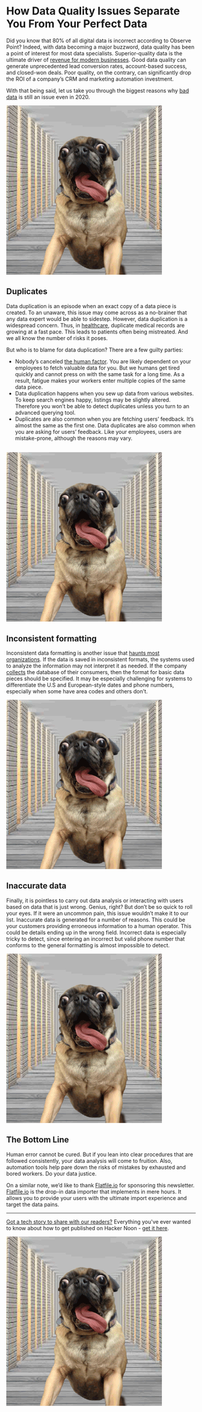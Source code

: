 <!-- Copy and paste the converted output. -->

<!-----
NEW: Check the "Suppress top comment" option to remove this info from the output.

Conversion time: 2.093 seconds.


Using this Markdown file:

1. Paste this output into your source file.
2. See the notes and action items below regarding this conversion run.
3. Check the rendered output (headings, lists, code blocks, tables) for proper
   formatting and use a linkchecker before you publish this page.

Conversion notes:

* Docs to Markdown version 1.0β29
* Sun Oct 11 2020 00:11:47 GMT-0700 (PDT)
* Source doc: Flatfile #3: How Data Quality Issues Separate You From Your Perfect Data
* This document has images: check for >>>>>  gd2md-html alert:  inline image link in generated source and store images to your server. NOTE: Images in exported zip file from Google Docs may not appear in  the same order as they do in your doc. Please check the images!

----->

# How Data Quality Issues Separate You From Your Perfect Data

Did you know that 80% of all digital data is incorrect according to Observe Point? Indeed, with data becoming a major buzzword, data quality has been a point of interest for most data specialists. Superior-quality data is the ultimate driver of [revenue for modern businesses](https://hackernoon.com/how-the-heck-did-robinhood-become-so-popular-a-data-driven-analysis-3rj3u2y). Good data quality can generate unprecedented lead conversion rates, account-based success, and closed-won deals. Poor quality, on the contrary, can significantly drop the ROI of a company’s CRM and marketing automation investment.

With that being said, let us take you through the biggest reasons why [bad data](https://hackernoon.com/bad-data-is-ruining-your-performance-m31d3urp) is still an issue even in 2020.



![alt_text](https://raw.githubusercontent.com/atherdon/newsletters/master/archive/img/memes/october/6/31.gif "image_tooltip")



## Duplicates

Data duplication is an episode when an exact copy of a data piece is created. To an unaware, this issue may come across as a no-brainer that any data expert would be able to sidestep. However, data duplication is a widespread concern. Thus, in [healthcare](https://hackernoon.com/how-to-process-covid-19-data-from-whoint-dj1v3uw5), duplicate medical records are growing at a fast pace. This leads to patients often being mistreated. And we all know the number of risks it poses.

But who is to blame for data duplication? There are a few guilty parties:



*   Nobody’s canceled [the human factor](https://hackernoon.com/dont-be-that-guy-write-better-functions-f5423aa01c1f). You are likely dependent on your employees to fetch valuable data for you. But we humans get tired quickly and cannot press on with the same task for a long time. As a result, fatigue makes your workers enter multiple copies of the same data piece.
*   Data duplication happens when you sew up data from various websites. To keep search engines happy, listings may be slightly altered. Therefore you won’t be able to detect duplicates unless you turn to an advanced querying tool.
*   Duplicates are also common when you are fetching users’ feedback. It’s almost the same as the first one. Data duplicates are also common when you are asking for users’ feedback. Like your employees, users are mistake-prone, although the reasons may vary.


##


![alt_text](https://raw.githubusercontent.com/atherdon/newsletters/master/archive/img/memes/october/6/31.gif "image_tooltip")



## Inconsistent formatting

Inconsistent data formatting is another issue that [haunts most organizations](https://hackernoon.com/creating-a-dataset-sucks-heres-what-ive-learned-to-make-it-a-little-bit-easier-5av3ed1). If the data is saved in inconsistent formats, the systems used to analyze the information may not interpret it as needed. If the company [collects](https://hackernoon.com/how-to-segment-shopify-customer-base-with-google-sheets-and-google-data-studio-3mv3wm4) the database of their consumers, then the format for basic data pieces should be specified. It may be especially challenging for systems to differentiate the U.S and European-style dates and phone numbers, especially when some have area codes and others don't.


![alt_text](https://raw.githubusercontent.com/atherdon/newsletters/master/archive/img/memes/october/6/31.gif "image_tooltip")



## Inaccurate data

Finally, it is pointless to carry out data analysis or interacting with users based on data that is just wrong. Genius, right? But don’t be so quick to roll your eyes. If it were an uncommon pain, this issue wouldn’t make it to our list. Inaccurate data is generated for a number of reasons. This could be your customers providing erroneous information to a human operator. This could be details ending up in the wrong field. Incorrect data is especially tricky to detect, since entering an incorrect but valid phone number that conforms to the general formatting is almost impossible to detect.


![alt_text](https://raw.githubusercontent.com/atherdon/newsletters/master/archive/img/memes/october/6/31.gif "image_tooltip")



## The Bottom Line

Human error cannot be cured. But if you lean into clear procedures that are followed consistently, your data analysis will come to fruition. Also, automation tools help pare down the risks of mistakes by exhausted and bored workers. Do your data justice.

On a similar note, we’d like to thank [Flatfile.io](https://bit.ly/3kPloFW) for sponsoring this newsletter. [Flatfile.io](https://bit.ly/3kPloFW) is the drop-in data importer that implements in mere hours. It allows you to provide your users with the ultimate import experience and target the data pains.

***

[Got a tech story to share with our readers?](http://auth.hackernoon.com/) Everything you've ever wanted to know about how to get published on Hacker Noon - [get it here](https://hackernoon.com/how-to-get-published-on-hacker-noon-a-step-by-step-guide-zcp36rz).


![alt_text](https://raw.githubusercontent.com/atherdon/newsletters/master/archive/img/memes/october/6/31.gif "image_tooltip")
